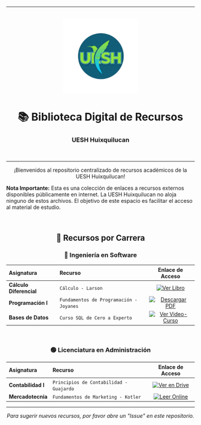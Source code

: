 <div align="center">

---
<br>

<img src="https://github.com/Guttic/bibloteca-digital-uesh-huixquilucan/blob/main/logo-uesh.png?raw=true" alt="Logo UESH Huixquilucan" width="200">
<h1>📚 Biblioteca Digital de Recursos</h1>
<h3>UESH Huixquilucan</h3>

<br>

---

</div>

<p align="center">
  ¡Bienvenidos al repositorio centralizado de recursos académicos de la UESH Huixquilucan!
</p>

**Nota Importante:** Esta es una colección de enlaces a recursos externos disponibles públicamente en internet. La UESH Huixquilucan no aloja ninguno de estos archivos. El objetivo de este espacio es facilitar el acceso al material de estudio.

<br>

<div align="center">

## 📖 Recursos por Carrera

### 🔵 Ingeniería en Software

| Asignatura | Recurso | Enlace de Acceso |
| :--- | :--- | :---: |
| **Cálculo Diferencial** | `Cálculo - Larson` | [![Ver Libro](https://img.shields.io/badge/Leer-Online-blue?style=for-the-badge&logo=read-the-docs)](ENLACE_AL_RECURSO_1) |
| **Programación I** | `Fundamentos de Programación - Joyanes` | [![Descargar PDF](https://img.shields.io/badge/Descargar-PDF-red?style=for-the-badge&logo=adobeacrobatreader)](ENLACE_AL_RECURSO_2) |
| **Bases de Datos** | `Curso SQL de Cero a Experto` | [![Ver Video-Curso](https://img.shields.io/badge/Ver_en-YouTube-FF0000?style=for-the-badge&logo=youtube)](ENLACE_AL_RECURSO_3) |

<br>

### 🟢 Licenciatura en Administración

| Asignatura | Recurso | Enlace de Acceso |
| :--- | :--- | :---: |
| **Contabilidad I** | `Principios de Contabilidad - Guajardo` | [![Ver en Drive](https://img.shields.io/badge/Ver_en-Drive-green?style=for-the-badge&logo=googledrive)](ENLACE_AL_RECURSO_4) |
| **Mercadotecnia** | `Fundamentos de Marketing - Kotler` | [![Leer Online](https://img.shields.io/badge/Leer-Online-blue?style=for-the-badge&logo=read-the-docs)](ENLACE_AL_RECURSO_5) |

</div>

---
<p align="center">
  <em>Para sugerir nuevos recursos, por favor abre un "Issue" en este repositorio.</em>
</p>
